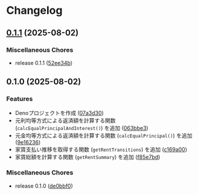 # Changelog

## [0.1.1](https://github.com/ryohidaka/realestate-jp/compare/v0.1.0...v0.1.1) (2025-08-02)


### Miscellaneous Chores

* release 0.1.1 ([52ee34b](https://github.com/ryohidaka/realestate-jp/commit/52ee34b76bd3fd50f93ed8d1a35d74c82dbc0120))

## 0.1.0 (2025-08-02)


### Features

* Denoプロジェクトを作成 ([07a3d30](https://github.com/ryohidaka/realestate-jp/commit/07a3d305376d261df31df5fae4295c481f3e5557))
* 元利均等方式による返済額を計算する関数 (`calcEqualPrincipalAndInterest()`) を追加 ([063bbe3](https://github.com/ryohidaka/realestate-jp/commit/063bbe3b3d3c0c1163aaca657d3415e5b9f84521))
* 元金均等方式による返済額を計算する関数 (`calcEqualPrincipal()`) を追加 ([9e16236](https://github.com/ryohidaka/realestate-jp/commit/9e16236a9b97716559b75f1012ab0e043b038d91))
* 家賃支払い推移を取得する関数 (`getRentTransitions`) を追加 ([c169a00](https://github.com/ryohidaka/realestate-jp/commit/c169a0047293760261384be0a64308dc6afbc831))
* 家賃総額を計算する関数 (`getRentSummary`) を追加 ([f85e7bd](https://github.com/ryohidaka/realestate-jp/commit/f85e7bd2b6dbae6888ff68545658c59b0c14ea26))


### Miscellaneous Chores

* release 0.1.0 ([de0bbf0](https://github.com/ryohidaka/realestate-jp/commit/de0bbf0ea65f5b634620db658b496cbcd699e829))
